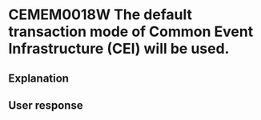 # CEMEM0018W The default transaction mode of Common Event Infrastructure (CEI) will be used.

## Explanation

## User response